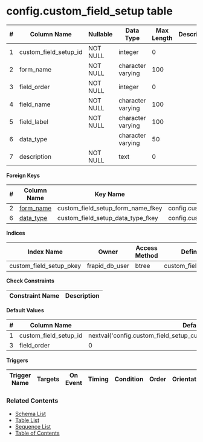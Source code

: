 # config.custom_field_setup table



| # | Column Name | Nullable | Data Type | Max Length | Description |
| --- | --- | --- | --- | --- | --- |
| 1 | custom_field_setup_id | NOT NULL | integer | 0 |  |
| 2 | form_name | NOT NULL | character varying | 100 |  |
| 3 | field_order | NOT NULL | integer | 0 |  |
| 4 | field_name | NOT NULL | character varying | 100 |  |
| 5 | field_label | NOT NULL | character varying | 100 |  |
| 6 | data_type |  | character varying | 50 |  |
| 7 | description | NOT NULL | text | 0 |  |



**Foreign Keys**

| # | Column Name | Key Name | References |
| --- | --- | --- | --- |
| 2 | [form_name](../config/custom_field_forms.md) | custom_field_setup_form_name_fkey | config.custom_field_forms.form_name |
| 6 | [data_type](../config/custom_field_data_types.md) | custom_field_setup_data_type_fkey | config.custom_field_data_types.data_type |



**Indices**

| Index Name | Owner | Access Method | Definition | Description |
| --- | --- | --- | --- | --- |
| custom_field_setup_pkey | frapid_db_user | btree | custom_field_setup_id |  |



**Check Constraints**

| Constraint Name | Description |
| --- | --- |



**Default Values**

| # | Column Name | Default |
| --- | --- | --- |
| 1 | custom_field_setup_id | nextval('config.custom_field_setup_custom_field_setup_id_seq'::regclass) |
| 3 | field_order | 0 |


**Triggers**

| Trigger Name | Targets | On Event | Timing | Condition | Order | Orientation | Description |
| --- | --- | --- | --- | --- | --- | --- | --- |


### Related Contents
* [Schema List](../../schemas.md)
* [Table List](../../tables.md)
* [Sequence List](../../sequences.md)
* [Table of Contents](../../README.md)
